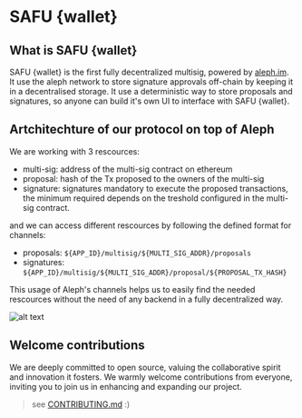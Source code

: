 # SAFU {wallet}

## What is SAFU {wallet}

SAFU {wallet} is the first fully decentralized multisig, powered by [aleph.im](https://aleph.im/). It use the aleph network to store signature approvals off-chain by keeping it in a decentralised storage. It use a deterministic way to store proposals and signatures, so anyone can build it's own UI to interface with SAFU {wallet}.

## Artchitechture of our protocol on top of Aleph

We are working with 3 rescources:
- multi-sig: address of the multi-sig contract on ethereum
- proposal: hash of the Tx proposed to the owners of the multi-sig
- signature: signatures mandatory to execute the proposed transactions, the minimum required depends on the treshold configured in the multi-sig contract.

and we can access different rescources by following the defined format for channels:
- proposals: `${APP_ID}/multisig/${MULTI_SIG_ADDR}/proposals`
- signatures: `${APP_ID}/multisig/${MULTI_SIG_ADDR}/proposal/${PROPOSAL_TX_HASH}`

This usage of Aleph's channels helps us to easily find the needed rescources without the need of any backend in a fully decentralized way.

![alt text](./assets/image.png)

## Welcome contributions
We are deeply committed to open source, valuing the collaborative spirit and innovation it fosters. We warmly welcome contributions from everyone, inviting you to join us in enhancing and expanding our project. 

> see [CONTRIBUTING.md](./CONTRIBUTING.md) :)
